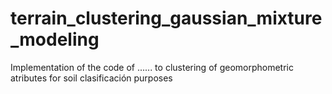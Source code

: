 # terrain_clustering_gaussian_mixture_modeling
Implementation of the code of ...... to clustering of geomorphometric atributes for soil clasificación purposes
